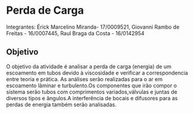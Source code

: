 # Perda de Carga
Integrantes: Érick Marcelino Miranda- 17/0009521, Giovanni Rambo de Freitas - 16/0007445, Raul Braga da Costa - 16/0142954

## Objetivo
O objetivo da atividade é analisar a perda de carga (energia) de um escoamento em tubos devido à viscosidade e verificar a correspondencia entre teoria e prática.
As análises serão realizadas para o ar em escoamento lâminar e turbulento.Os componentes que irão compor o sistema serão tubos com comprimentos variados,válvulas e juntas de diversos tipos e ângulos.A interferência de bocais e difusores para as perdas de energia também serão analisadas.
